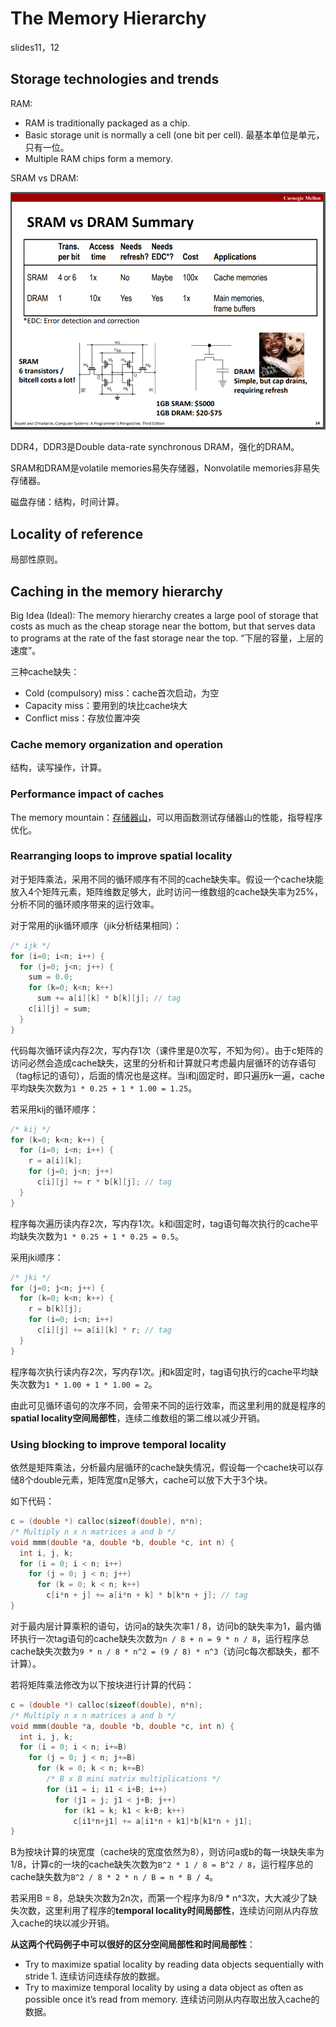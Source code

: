 # The Memory Hierarchy

slides11，12

## Storage technologies and trends

RAM:
* RAM is traditionally packaged as a chip.
* Basic storage unit is normally a cell (one bit per cell). 最基本单位是单元，只有一位。
* Multiple RAM chips form a memory.

SRAM vs DRAM:

![11-ram](./imgs/11-ram.PNG)

DDR4，DDR3是Double data-rate synchronous DRAM，强化的DRAM。

SRAM和DRAM是volatile memories易失存储器，Nonvolatile memories非易失存储器。

磁盘存储：结构，时间计算。

## Locality of reference

局部性原则。

## Caching in the memory hierarchy

Big Idea (Ideal): The memory hierarchy creates a large pool of storage that costs as much as the cheap storage near the bottom, but that serves data to programs at the rate of the fast storage near the top. “下层的容量，上层的速度”。

三种cache缺失：
* Cold (compulsory) miss：cache首次启动，为空
* Capacity miss：要用到的块比cache块大
* Conflict miss：存放位置冲突

### Cache memory organization and operation

结构，读写操作，计算。

### Performance impact of caches

The memory mountain：[存储器山](https://zh.wikipedia.org/wiki/%E5%AD%98%E5%82%A8%E5%99%A8%E5%B1%B1)，可以用函数测试存储器山的性能，指导程序优化。
 
### Rearranging loops to improve spatial locality

对于矩阵乘法，采用不同的循环顺序有不同的cache缺失率。假设一个cache块能放入4个矩阵元素，矩阵维数足够大，此时访问一维数组的cache缺失率为25%，分析不同的循环顺序带来的运行效率。

对于常用的ijk循环顺序（jik分析结果相同）：

```c
/* ijk */
for (i=0; i<n; i++) {
  for (j=0; j<n; j++) {
    sum = 0.0;
    for (k=0; k<n; k++)
      sum += a[i][k] * b[k][j]; // tag
    c[i][j] = sum;
  }
}
```

代码每次循环读内存2次，写内存1次（课件里是0次写，不知为何）。由于c矩阵的访问必然会造成cache缺失，这里的分析和计算就只考虑最内层循环的访存语句（tag标记的语句），后面的情况也是这样。当i和j固定时，即只遍历k一遍，cache平均缺失次数为`1 * 0.25 + 1 * 1.00 = 1.25`。

若采用kij的循环顺序：

```c
/* kij */
for (k=0; k<n; k++) {
  for (i=0; i<n; i++) {
    r = a[i][k];
    for (j=0; j<n; j++)
      c[i][j] += r * b[k][j]; // tag
  }
}
```

程序每次遍历读内存2次，写内存1次。k和i固定时，tag语句每次执行的cache平均缺失次数为`1 * 0.25 + 1 * 0.25 = 0.5`。

采用jki顺序：

```c
/* jki */
for (j=0; j<n; j++) {
  for (k=0; k<n; k++) {
    r = b[k][j];
    for (i=0; i<n; i++)
      c[i][j] += a[i][k] * r; // tag
  }
}
```

程序每次执行读内存2次，写内存1次。j和k固定时，tag语句执行的cache平均缺失次数为`1 * 1.00 + 1 * 1.00 = 2`。

由此可见循环语句的次序不同，会带来不同的运行效率，而这里利用的就是程序的**spatial locality空间局部性**，连续二维数组的第二维以减少开销。

### Using blocking to improve temporal locality

依然是矩阵乘法，分析最内层循环的cache缺失情况，假设每一个cache块可以存储8个double元素，矩阵宽度n足够大，cache可以放下大于3个块。

如下代码：

```c
c = (double *) calloc(sizeof(double), n*n);
/* Multiply n x n matrices a and b */
void mmm(double *a, double *b, double *c, int n) {
  int i, j, k;
  for (i = 0; i < n; i++)
    for (j = 0; j < n; j++)
      for (k = 0; k < n; k++)
        c[i*n + j] += a[i*n + k] * b[k*n + j]; // tag
}
```

对于最内层计算乘积的语句，访问a的缺失次率1 / 8，访问b的缺失率为1，最内循环执行一次tag语句的cache缺失次数为`n / 8 + n = 9 * n / 8`，运行程序总cache缺失次数为`9 * n / 8 * n^2 = (9 / 8) * n^3`（访问c每次都缺失，都不计算）。

若将矩阵乘法修改为以下按块进行计算的代码：

```c
c = (double *) calloc(sizeof(double), n*n);
/* Multiply n x n matrices a and b */
void mmm(double *a, double *b, double *c, int n) {
  int i, j, k;
  for (i = 0; i < n; i+=B)
    for (j = 0; j < n; j+=B)
      for (k = 0; k < n; k+=B)
        /* B x B mini matrix multiplications */
        for (i1 = i; i1 < i+B; i++)
          for (j1 = j; j1 < j+B; j++)
            for (k1 = k; k1 < k+B; k++)
              c[i1*n+j1] += a[i1*n + k1]*b[k1*n + j1];
}
```

B为按块计算的块宽度（cache块的宽度依然为8），则访问a或b的每一块缺失率为1/8，计算c的一块的cache缺失次数为`B^2 * 1 / 8 = B^2 / 8`，运行程序总的cache缺失数为`B^2 / 8 * 2 * n / B = n * B / 4`。

若采用B = 8，总缺失次数为2n次，而第一个程序为8/9 * n^3次，大大减少了缺失次数，这里利用了程序的**temporal locality时间局部性**，连续访问刚从内存放入cache的块以减少开销。

**从这两个代码例子中可以很好的区分空间局部性和时间局部性**：
* Try to maximize spatial locality by reading data objects sequentially with stride 1. 连续访问连续存放的数据。
* Try to maximize temporal locality by using a data object as often as possible once it’s read from memory. 连续访问刚从内存取出放入cache的数据。
